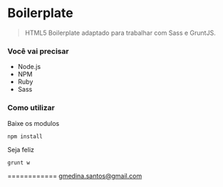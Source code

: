 # Boilerplate

> HTML5 Boilerplate adaptado para trabalhar com Sass e GruntJS.

### Você vai precisar

- Node.js
- NPM
- Ruby
- Sass

### Como utilizar

Baixe os modulos

```shell
npm install
```

Seja feliz

```shell
grunt w
```

============
gmedina.santos@gmail.com
